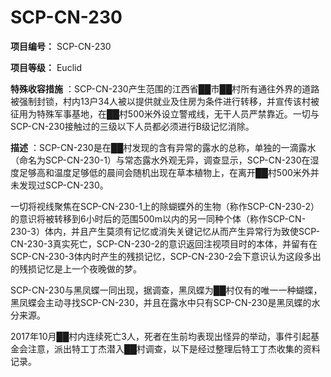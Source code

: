 # SCP-CN-230

**项目编号：** SCP-CN-230

**项目等级：** Euclid


**特殊收容措施** ：SCP-CN-230产生范围的江西省██市██村所有通往外界的道路被强制封锁，村内13户34人被以提供就业及住房为条件进行转移，并宣传该村被征用为特殊军事基地，在██村500米外设立警戒线，无干人员严禁靠近。一切与SCP-CN-230接触过的三级以下人员都必须进行B级记忆消除。

**描述** ：SCP-CN-230是在██村发现的含有异常的露水的总称，单独的一滴露水（命名为SCP-CN-230-1）与常态露水外观无异，调查显示，SCP-CN-230在湿度足够高和温度足够低的晨间会随机出现在草本植物上，在离开██村500米外并未发现过SCP-CN-230。

一切将视线聚焦在SCP-CN-230-1上的除蝴蝶外的生物（称作SCP-CN-230-2）的意识将被转移到6小时后的范围500m以内的另一同种个体（称作SCP-CN-230-3）体内，并且产生莫须有记忆或消失关键记忆从而产生异常行为致使SCP-CN-230-3真实死亡，SCP-CN-230-2的意识返回注视项目时的本体，并留有在SCP-CN-230-3体内时产生的残损记忆，SCP-CN-230-2会下意识认为这段多出的残损记忆是上一个夜晚做的梦。

SCP-CN-230与黑凤蝶一同出现，据调查，黑凤蝶为██村仅有的唯一一种蝴蝶，黑凤蝶会主动寻找SCP-CN-230，并且在露水中只有SCP-CN-230是黑凤蝶的水分来源。


2017年10月██村内连续死亡3人，死者在生前均表现出怪异的举动，事件引起基金会注意，派出特工丁杰潜入██村调查，以下是经过整理后特工丁杰收集的资料记录。






